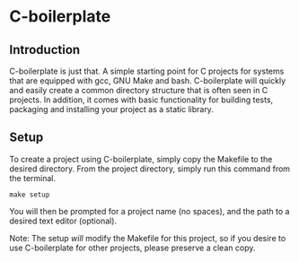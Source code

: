 C-boilerplate
=============

Introduction
-------------
C-boilerplate is just that. A simple starting point for C projects for systems that are equipped with gcc, GNU Make and bash. C-boilerplate will quickly and easily create a common directory structure that is often seen in C projects. In addition, it comes with basic functionality for building tests, packaging and installing your project as a static library.

Setup
------------
To create a project using C-boilerplate, simply copy the Makefile to the desired directory. From the project directory, simply run this command from the terminal.

`make setup`

You will then be prompted for a project name (no spaces), and the path to a desired text editor (optional).

Note: The setup *will* modify the Makefile for this project, so if you desire to use C-boilerplate for other projects, please preserve a clean copy.
